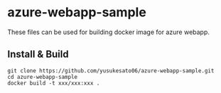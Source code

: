 azure-webapp-sample
====

These files can be used for building docker image for azure webapp.

## Install & Build

```
git clone https://github.com/yusukesato06/azure-webapp-sample.git
cd azure-webapp-sample
docker build -t xxx/xxx:xxx .
```